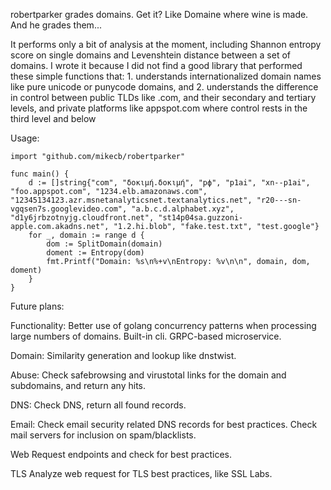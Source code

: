 robertparker grades domains. Get it? Like Domaine where wine is made. And he grades them...

It performs only a bit of analysis at the moment, including Shannon entropy score on single domains and Levenshtein distance between a set of domains.
I wrote it because I did not find a good library that performed these simple functions that: 1. understands internationalized domain names like pure unicode or punycode domains, and 2. understands the difference in control between public TLDs like .com, and their secondary and tertiary levels, and private platforms like appspot.com where control rests in the third level and below

Usage:
```
import "github.com/mikecb/robertparker"

func main() {
	d := []string{"com", "δοκιμή.δοκιμή", "рф", "p1ai", "xn--p1ai", "foo.appspot.com", "1234.elb.amazonaws.com", "12345134123.azr.msnetanalyticsnet.textanalytics.net", "r20---sn-vgqsen7s.googlevideo.com", "a.b.c.d.alphabet.xyz", "d1y6jrbzotnyjg.cloudfront.net", "st14p04sa.guzzoni-apple.com.akadns.net", "1.2.hi.blob", "fake.test.txt", "test.google"}
	for _, domain := range d {
		dom := SplitDomain(domain)
		doment := Entropy(dom)
		fmt.Printf("Domain: %s\n%+v\nEntropy: %v\n\n", domain, dom, doment)
	}
}
```

Future plans:

Functionality:
Better use of golang concurrency patterns when processing large numbers of domains.
Built-in cli.
GRPC-based microservice.

Domain:
Similarity generation and lookup like dnstwist.

Abuse:
Check safebrowsing and virustotal links for the domain and subdomains, and return any hits.

DNS:
Check DNS, return all found records.

Email:
Check email security related DNS records for best practices.
Check mail servers for inclusion on spam/blacklists.

Web
Request endpoints and check for best practices.

TLS
Analyze web request for TLS best practices, like SSL Labs.
